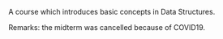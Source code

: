 A course which introduces basic concepts in Data Structures.

Remarks: the midterm was cancelled because of COVID19.
